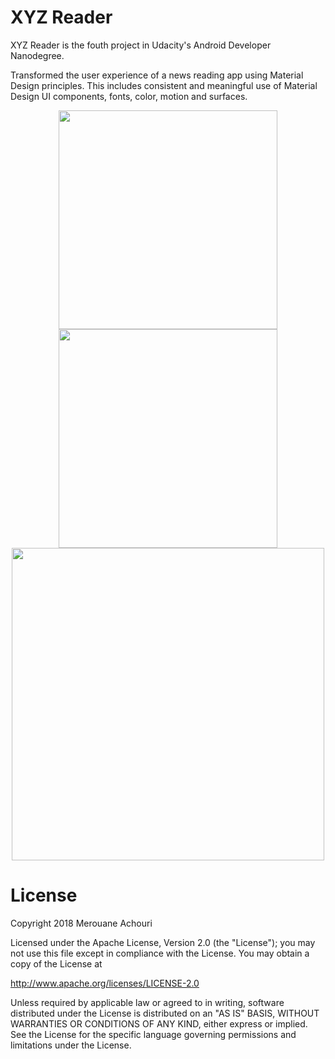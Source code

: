 # XYZ Reader
XYZ Reader is the fouth project in Udacity's Android Developer Nanodegree.

Transformed the user experience of a news reading app using Material Design principles. This includes consistent and meaningful use of Material Design UI components, fonts, color, motion and surfaces.

<p align="center">
  <img src="http://amerouane.com/wp-content/uploads/2018/04/device-2018-04-22-220023.jpg" width="350"/>
  <img src="http://amerouane.com/wp-content/uploads/2018/04/device-2018-04-22-220129.jpg" width="350"/>
  
  </br>
  
  <img src="http://amerouane.com/wp-content/uploads/2018/04/device-2018-04-22-221423.jpg" width="500"/>
</p>

# License
Copyright 2018 Merouane Achouri

Licensed under the Apache License, Version 2.0 (the "License"); you may not use this file except in compliance with the License. You may obtain a copy of the License at

http://www.apache.org/licenses/LICENSE-2.0

Unless required by applicable law or agreed to in writing, software distributed under the License is distributed on an "AS IS" BASIS, WITHOUT WARRANTIES OR CONDITIONS OF ANY KIND, either express or implied. See the License for the specific language governing permissions and limitations under the License.
